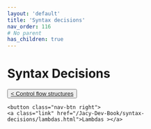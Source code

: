 ```yaml
---
layout: 'default'
title: 'Syntax decisions'
nav_order: 116
# No parent
has_children: true
---
```


# Syntax Decisions
<div class="nav-btn-block">
    <button class="nav-btn left">
    <a class="link" href="/Jacy-Dev-Book/syntax-decisions/control-flow-structures.html">< Control flow structures</a>
</button>

    <button class="nav-btn right">
    <a class="link" href="/Jacy-Dev-Book/syntax-decisions/lambdas.html">Lambdas ></a>
</button>

</div>
